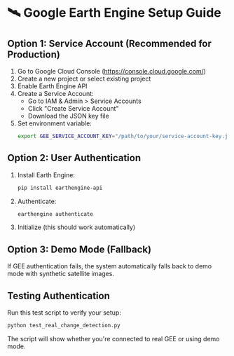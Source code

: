 
# 🛰️  Google Earth Engine Setup Guide

## Option 1: Service Account (Recommended for Production)

1. Go to Google Cloud Console (https://console.cloud.google.com/)
2. Create a new project or select existing project
3. Enable Earth Engine API
4. Create a Service Account:
   - Go to IAM & Admin > Service Accounts
   - Click "Create Service Account"
   - Download the JSON key file
5. Set environment variable:
   ```bash
   export GEE_SERVICE_ACCOUNT_KEY="/path/to/your/service-account-key.json"
   ```

## Option 2: User Authentication

1. Install Earth Engine:
   ```bash
   pip install earthengine-api
   ```

2. Authenticate:
   ```bash
   earthengine authenticate
   ```

3. Initialize (this should work automatically)

## Option 3: Demo Mode (Fallback)

If GEE authentication fails, the system automatically falls back to demo mode with synthetic satellite images.

## Testing Authentication

Run this test script to verify your setup:
```bash
python test_real_change_detection.py
```

The script will show whether you're connected to real GEE or using demo mode.
